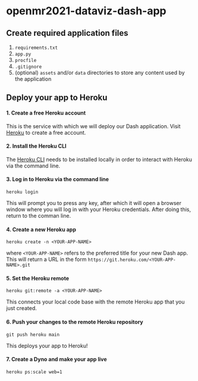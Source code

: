 # openmr2021-dataviz-dash-app




## Create required application files

1. `requirements.txt`
2. `app.py`
3. `procfile`
4. `.gitignore`
5. (optional) `assets` and/or `data` directories to store any content used by the application


## Deploy your app to Heroku

#### 1. Create a free Heroku account

This is the service with which we will deploy our Dash application. Visit [Heroku](https://www.heroku.com/) to create a free account.

#### 2. Install the Heroku CLI

The [Heroku CLI](https://devcenter.heroku.com/articles/heroku-cli) needs to be installed locally in order to interact with Heroku via the command line.

#### 3. Log in to Heroku via the command line

`heroku login`

This will prompt you to press any key, after which it will open a browser window where you will log in with your Heroku credentials. After doing this, return to the comman line.

#### 4. Create a new Heroku app

`heroku create -n <YOUR-APP-NAME>`

where `<YOUR-APP-NAME>` refers to the preferred title for your new Dash app. This will return a URL in the form `https://git.heroku.com/<YOUR-APP-NAME>.git`


#### 5. Set the Heroku remote

`heroku git:remote -a <YOUR-APP-NAME>`

This connects your local code base with the remote Heroku app that you just created.

#### 6. Push your changes to the remote Heroku repository

`git push heroku main`

This deploys your app to Heroku!

#### 7. Create a Dyno and make your app live

`heroku ps:scale web=1`